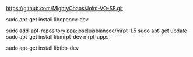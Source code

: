 https://github.com/MightyChaos/Joint-VO-SF.git

sudo apt-get install libopencv-dev


sudo add-apt-repository ppa:joseluisblancoc/mrpt-1.5
    sudo apt-get update
    sudo apt-get install libmrpt-dev mrpt-apps

sudo apt-get install libtbb-dev
